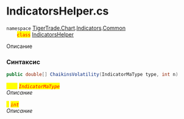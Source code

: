 
# IndicatorsHelper.cs
`namespace` [TigerTrade.Chart](../../../../../TigerTrade.Chart.md).[Indicators](../../../../../TigerTrade.Chart/Indicators.md).[Common](../../../../../TigerTrade.Chart/Indicators/Common.md)  
&nbsp;&nbsp;&nbsp;&nbsp;&nbsp;&nbsp;&nbsp;<mark style="color:red;">`class`</mark> [IndicatorsHelper](../../IndicatorsHelper.cs.md)

Описание

### Синтаксис
```csharp
public double[] ChaikinsVolatility(IndicatorMaType type, int n)
```

<mark style="color:yellow;">`type`</mark> <mark style="color:red;">*`IndicatorMaType`*</mark>  
 *Описание*  
  
<mark style="color:yellow;">`n`</mark> <mark style="color:red;">*`int`*</mark>  
 *Описание*  
  

                    
                    